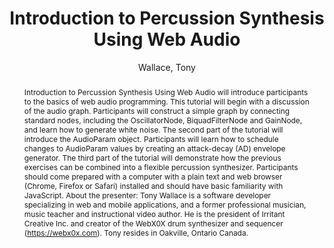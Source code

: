 --- 
title: "Introduction to Percussion Synthesis Using Web Audio" 
abstract: "Introduction to Percussion Synthesis Using Web Audio will introduce participants to the basics of web audio programming. This tutorial will begin with a discussion of the audio graph. Participants will construct a simple graph by connecting standard nodes, including the OscillatorNode, BiquadFilterNode and GainNode, and learn how to generate white noise. The second part of the tutorial will introduce the AudioParam object. Participants will learn how to schedule changes to AudioParam values by creating an attack-decay (AD) envelope generator. The third part of the tutorial will demonstrate how the previous exercises can be combined into a flexible percussion synthesizer. Participants should come prepared with a computer with a plain text and web browser (Chrome, Firefox or Safari) installed and should have basic familiarity with JavaScript. About the presenter: Tony Wallace is a software developer specializing in web and mobile applications, and a former professional musician, music teacher and instructional video author. He is the president of Irritant Creative Inc. and creator of the WebX0X drum synthesizer and sequencer (https://webx0x.com). Tony resides in Oakville, Ontario Canada." 
address: "Atlanta, Georgia" 
author: "Wallace, Tony"
webAuthor: "Tony Wallace" 
booktitle: "Proceedings of the International Web Audio Conference" 
editor: "Freeman, Jason and Lerch, Alexander and Paradis, Matthew" 
month: "Proceedings of the International Web Audio Conference"
pages: "undefined" 
publisher: "Georgia Tech" 
series: "WAC '16"
type: "Tutorial"  
year: "2016" 
id: "2016_EA_tut5" 
tags: year2016
media: none 
pdflink: /_data/papers/pdf/2016/2016_tut5.pdf
ISSN: 2663-5844
---